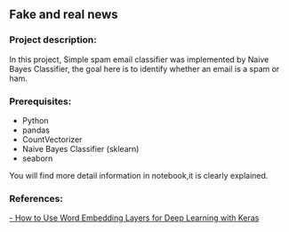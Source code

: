 ## Fake and real news
### Project description:
In this project, Simple spam email classifier was implemented by Naive Bayes Classifier, the goal here is to identify whether an email is a spam or ham.

### Prerequisites:
- Python
- pandas 
- CountVectorizer
- Naive Bayes Classifier (sklearn)
- seaborn 

You will find more detail information in notebook,it is clearly explained.


### References:
[- How to Use Word Embedding Layers for Deep Learning with Keras]([https://www.google.com](https://machinelearningmastery.com/use-word-embedding-layers-deep-learning-keras/))

